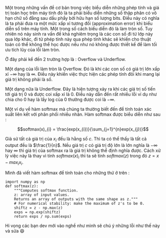 Một trong những vấn đề cơ bản trong việc biểu diễn những phép tính và giá trị toán học trên máy tính đó là ta phải biểu diễn những số thập phân có vô hạn chữ số đằng sau dấu phẩy bởi hữu hạn số lượng bits. Điều này có nghĩa là ta phải đưa ra một mức xấp xỉ tương đối (approximation error) khi biểu diễn số trên máy tính. Một trong số cách biểu diễn đó là làm tròn số. Tuy nhiên nó nảy sinh ra vấn đề khá nghiêm trọng là các con số đi từ lớp này qua lớp khác, đi từ phép tính này qua phép tính khác sẽ khiến cho thuật toán có thể không thể học được nếu như nó không được thiết kế để làm tối ưu tích lũy của lỗi làm tròn.

Ở đây phải kể đến 2 trường hợp là : Overflow và Underflow.

Một dạng của lỗi làm tròn là Overflow. Đó là khi các con số có giá trị lớn xấp xỉ $-\infty$ hay là $\infty$. Điều này khiến việc thực hiện các phép tính đôi khi mang lại giá trị không phải là số. 

Một dạng nữa là Underflow. Đây là hiện tượng xảy ra khi các giá trị số tiến tới giá trị 0 và được coi xấp xỉ là 0. Điều này dẫn đến rất nhiều lỗi ví dụ như chia cho 0 hay là lấy log của 0 thường được coi là $-\infty$.

Một ví dụ về hàm softmax mà chúng ta thường biết đến để tính toán xác suất liên kết với phân phối nhiều nhãn. Hàm softmax được biểu diễn như sau : 

$$softmax(x)_{i} = \frac{exp(x_{i})}{\sum_{j=1}^{n}exp(x_{j})}$$

Giả sử tất cả giá trị của $x_{i}$ đều là hằng số $c$. Thì ta có thể thấy là tất cả output đều là $\frac{1}{n}$. Nếu giá trị $c$ có giá trị độ lớn là lớn nghĩa là $-\infty$ hay $\infty$ thì giá trị của softmax ra là giá trị không thể định nghĩa được. Cách xử lý việc này là thay vì tính $softmax(x)_{i}$ thì ta sẽ tính $softmax(z)$ trong đó $z=x-max_{i}x_{i}$.

Mình đã viết hàm softmax để tính toán cho những thứ ở trên : 

```
import numpy as np
def softmax(z):
    """Computes softmax function.
    z: array of input values.
    Returns an array of outputs with the same shape as z."""
    # For numerical stability: make the maximum of z's to be 0.
    shiftz = z - np.max(z)
    exps = np.exp(shiftz)
    return exps / np.sum(exps)
```

Hi vọng các bạn dev mới vào nghề như mình sẽ chú ý những lỗi như thế này và sửa :smile: 